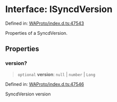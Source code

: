 # Interface: ISyncdVersion

Defined in: [WAProto/index.d.ts:47543](https://github.com/Fokusdotid/Baileys/blob/6a8e2076fa4119b2d5152250d579a4fbed394533/WAProto/index.d.ts#L47543)

Properties of a SyncdVersion.

## Properties

### version?

> `optional` **version**: `null` \| `number` \| `Long`

Defined in: [WAProto/index.d.ts:47546](https://github.com/Fokusdotid/Baileys/blob/6a8e2076fa4119b2d5152250d579a4fbed394533/WAProto/index.d.ts#L47546)

SyncdVersion version
